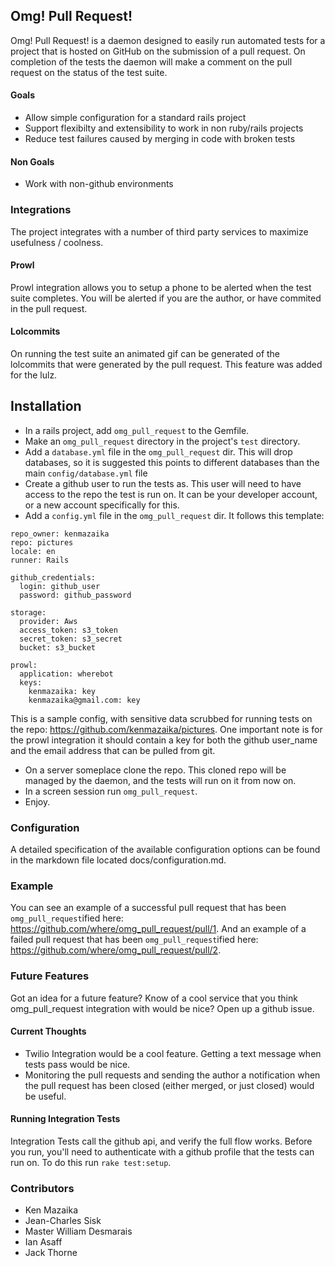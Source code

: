 ## Omg!  Pull Request!

Omg! Pull Request! is a daemon designed to easily run automated tests for a project that is hosted on GitHub on the submission of a pull request.  On completion of the tests the daemon will make a comment on the pull request on the status of the test suite.

#### Goals

* Allow simple configuration for a standard rails project
* Support flexibilty and extensibility to work in non ruby/rails projects
* Reduce test failures caused by merging in code with broken tests

#### Non Goals

* Work with non-github environments


### Integrations

The project integrates with a number of third party services to maximize usefulness / coolness.

#### Prowl

Prowl integration allows you to setup a phone to be alerted when the test suite completes.  You will be alerted if you are the author, or have commited in the pull request.

#### Lolcommits

On running the test suite an animated gif can be generated of the lolcommits that were generated by the pull request.  This feature was added for the lulz.

## Installation

* In a rails project, add `omg_pull_request` to the Gemfile.
* Make an `omg_pull_request` directory in the project's `test` directory.
* Add a `database.yml` file in the `omg_pull_request` dir.  This will drop databases, so it is suggested this points to different databases than the main `config/database.yml` file
* Create a github user to run the tests as.  This user will need to have access to the repo the test is run on.  It can be your developer account, or a new account specifically for this.
* Add a `config.yml` file in the `omg_pull_request` dir.  It follows this template:

```
repo_owner: kenmazaika
repo: pictures
locale: en
runner: Rails 

github_credentials:
  login: github_user 
  password: github_password

storage:
  provider: Aws
  access_token: s3_token
  secret_token: s3_secret 
  bucket: s3_bucket

prowl:
  application: wherebot
  keys:
    kenmazaika: key
    kenmazaika@gmail.com: key
```

This is a sample config, with sensitive data scrubbed for running tests on the repo: https://github.com/kenmazaika/pictures.  One important note is for the prowl integration it should contain a key for both the github user_name and the email address that can be pulled from git.

* On a server someplace clone the repo.  This cloned repo will be managed by the daemon, and the tests will run on it from now on.
* In a screen session run `omg_pull_request`.
* Enjoy.

### Configuration

A detailed specification of the available configuration options can be found in the markdown file located docs/configuration.md.

### Example

You can see an example of a successful pull request that has been `omg_pull_request`ified here: https://github.com/where/omg_pull_request/pull/1.  And an example of a failed pull request that has been `omg_pull_request`ified here: https://github.com/where/omg_pull_request/pull/2.

### Future Features

Got an idea for a future feature?  Know of a cool service that you think omg_pull_request integration with would be nice?  Open up a github issue.

#### Current Thoughts

* Twilio Integration would be a cool feature.  Getting a text message when tests pass would be nice.
* Monitoring the pull requests and sending the author a notification when the pull request has been closed (either merged, or just closed) would be useful.

#### Running Integration Tests

Integration Tests call the github api, and verify the full flow works.  Before you run, you'll need to authenticate with a github profile that the tests can run on.  To do this run `rake test:setup`.

### Contributors

* Ken Mazaika
* Jean-Charles Sisk
* Master William Desmarais
* Ian Asaff
* Jack Thorne
